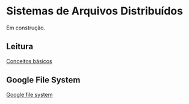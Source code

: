 # Sistemas de Arquivos Distribuídos

Em construção.

## Leitura

[Conceitos básicos](refs/dsdc-coulouris-ch12.pdf)

## Google File System

[Google file system](https://research.google/pubs/pub51.pdf)
